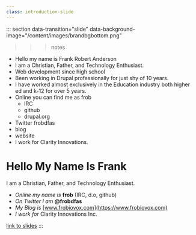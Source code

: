 ```yaml
---
class: introduction-slide
---
```


::: section data-transition="slide" data-background-image="/content/images/brandbgbottom.png"


>>> notes
 - Hello my name is Frank Robert Anderson
 - I am a Christian, Father, and Technology Enthusiast.
 - Web development since high school
 - Been working in Drupal professionally for just shy of 10 years.
 - I have worked almost exclusively in the Education industry both higher ed and k-12 for over 5 years.
 - Online you can find me as frob
   - IRC
   - github
   - drupal.org
 - Twitter frobdfas
 - blog
 - website
 - I work for Clarity Innovations.
>>>

# Hello My Name Is Frank

I am a Christian, Father, and Technology Enthusiast.

 - _Online my name is_ **frob** (IRC, d.o, github)
 - _On Twitter I am_ **@frobdfas**
 - _My Blog is_ [www.frobiovox.com](https://www.frobiovox.com)
 - _I work for_ Clarity Innovations Inc.

[link to slides]()
:::
